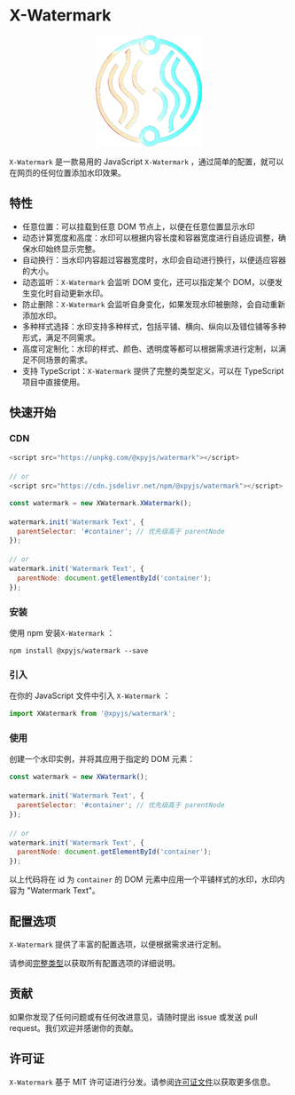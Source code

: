 # X-Watermark

<div style="text-align:center">
  <img src="./logo.png" alt="X-Watermark" />
</div>

`X-Watermark` 是一款易用的 JavaScript `X-Watermark` ，通过简单的配置，就可以在网页的任何位置添加水印效果。

## 特性

- 任意位置：可以挂载到任意 DOM 节点上，以便在任意位置显示水印
- 动态计算宽度和高度：水印可以根据内容长度和容器宽度进行自适应调整，确保水印始终显示完整。
- 自动换行：当水印内容超过容器宽度时，水印会自动进行换行，以便适应容器的大小。
- 动态监听：`X-Watermark` 会监听 DOM 变化，还可以指定某个 DOM，以便发生变化时自动更新水印。
- 防止删除：`X-Watermark` 会监听自身变化，如果发现水印被删除，会自动重新添加水印。
- 多种样式选择：水印支持多种样式，包括平铺、横向、纵向以及错位铺等多种形式，满足不同需求。
- 高度可定制化：水印的样式、颜色、透明度等都可以根据需求进行定制，以满足不同场景的需求。
- 支持 TypeScript：`X-Watermark` 提供了完整的类型定义，可以在 TypeScript 项目中直接使用。

## 快速开始

### CDN

```js
<script src="https://unpkg.com/@xpyjs/watermark"></script>

// or
<script src="https://cdn.jsdelivr.net/npm/@xpyjs/watermark"></script>
```

```js
const watermark = new XWatermark.XWatermark();

watermark.init('Watermark Text', {
  parentSelector: '#container'; // 优先级高于 parentNode
});

// or
watermark.init('Watermark Text', {
  parentNode: document.getElementById('container');
});
```

### 安装

使用 npm 安装`X-Watermark` ：

```shell
npm install @xpyjs/watermark --save
```

### 引入

在你的 JavaScript 文件中引入 `X-Watermark` ：

```javascript
import XWatermark from '@xpyjs/watermark';
```

### 使用

创建一个水印实例，并将其应用于指定的 DOM 元素：

```javascript
const watermark = new XWatermark();

watermark.init('Watermark Text', {
  parentSelector: '#container'; // 优先级高于 parentNode
});

// or
watermark.init('Watermark Text', {
  parentNode: document.getElementById('container');
});
```

以上代码将在 id 为 `container` 的 DOM 元素中应用一个平铺样式的水印，水印内容为 "Watermark Text"。

## 配置选项

`X-Watermark` 提供了丰富的配置选项，以便根据需求进行定制。

请参阅[完整类型](./types/index.d.ts)以获取所有配置选项的详细说明。

## 贡献

如果你发现了任何问题或有任何改进意见，请随时提出 issue 或发送 pull request。我们欢迎并感谢你的贡献。

## 许可证

`X-Watermark` 基于 MIT 许可证进行分发。请参阅[许可证文件](./LICENSE)以获取更多信息。
